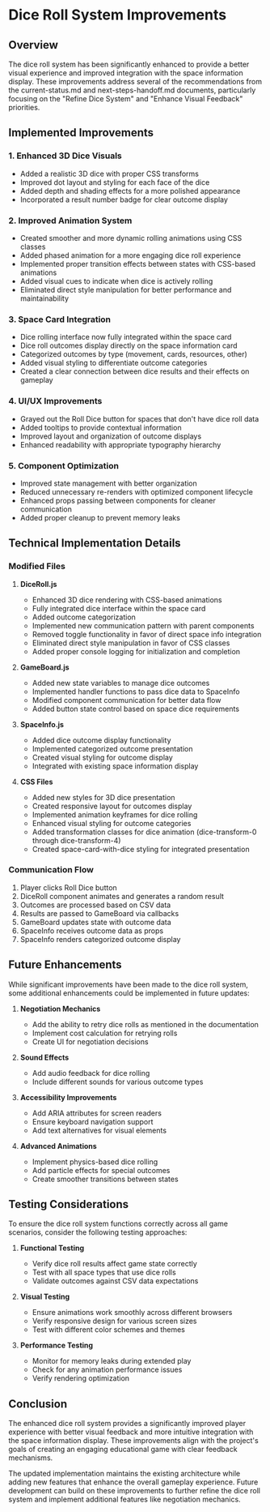 # Dice Roll System Improvements

## Overview

The dice roll system has been significantly enhanced to provide a better visual experience and improved integration with the space information display. These improvements address several of the recommendations from the current-status.md and next-steps-handoff.md documents, particularly focusing on the "Refine Dice System" and "Enhance Visual Feedback" priorities.

## Implemented Improvements

### 1. Enhanced 3D Dice Visuals
- Added a realistic 3D dice with proper CSS transforms
- Improved dot layout and styling for each face of the dice
- Added depth and shading effects for a more polished appearance
- Incorporated a result number badge for clear outcome display

### 2. Improved Animation System
- Created smoother and more dynamic rolling animations using CSS classes
- Added phased animation for a more engaging dice roll experience
- Implemented proper transition effects between states with CSS-based animations
- Added visual cues to indicate when dice is actively rolling
- Eliminated direct style manipulation for better performance and maintainability

### 3. Space Card Integration
- Dice rolling interface now fully integrated within the space card
- Dice roll outcomes display directly on the space information card
- Categorized outcomes by type (movement, cards, resources, other)
- Added visual styling to differentiate outcome categories
- Created a clear connection between dice results and their effects on gameplay

### 4. UI/UX Improvements
- Grayed out the Roll Dice button for spaces that don't have dice roll data
- Added tooltips to provide contextual information
- Improved layout and organization of outcome displays
- Enhanced readability with appropriate typography hierarchy

### 5. Component Optimization
- Improved state management with better organization
- Reduced unnecessary re-renders with optimized component lifecycle
- Enhanced props passing between components for cleaner communication
- Added proper cleanup to prevent memory leaks

## Technical Implementation Details

### Modified Files
1. **DiceRoll.js**
   - Enhanced 3D dice rendering with CSS-based animations
   - Fully integrated dice interface within the space card
   - Added outcome categorization
   - Implemented new communication pattern with parent components
   - Removed toggle functionality in favor of direct space info integration
   - Eliminated direct style manipulation in favor of CSS classes
   - Added proper console logging for initialization and completion

2. **GameBoard.js**
   - Added new state variables to manage dice outcomes
   - Implemented handler functions to pass dice data to SpaceInfo
   - Modified component communication for better data flow
   - Added button state control based on space dice requirements

3. **SpaceInfo.js**
   - Added dice outcome display functionality
   - Implemented categorized outcome presentation
   - Created visual styling for outcome display
   - Integrated with existing space information display

4. **CSS Files**
   - Added new styles for 3D dice presentation
   - Created responsive layout for outcomes display
   - Implemented animation keyframes for dice rolling
   - Enhanced visual styling for outcome categories
   - Added transformation classes for dice animation (dice-transform-0 through dice-transform-4)
   - Created space-card-with-dice styling for integrated presentation

### Communication Flow
1. Player clicks Roll Dice button
2. DiceRoll component animates and generates a random result
3. Outcomes are processed based on CSV data
4. Results are passed to GameBoard via callbacks
5. GameBoard updates state with outcome data
6. SpaceInfo receives outcome data as props
7. SpaceInfo renders categorized outcome display

## Future Enhancements

While significant improvements have been made to the dice roll system, some additional enhancements could be implemented in future updates:

1. **Negotiation Mechanics**
   - Add the ability to retry dice rolls as mentioned in the documentation
   - Implement cost calculation for retrying rolls
   - Create UI for negotiation decisions

2. **Sound Effects**
   - Add audio feedback for dice rolling
   - Include different sounds for various outcome types

3. **Accessibility Improvements**
   - Add ARIA attributes for screen readers
   - Ensure keyboard navigation support
   - Add text alternatives for visual elements

4. **Advanced Animations**
   - Implement physics-based dice rolling
   - Add particle effects for special outcomes
   - Create smoother transitions between states

## Testing Considerations

To ensure the dice roll system functions correctly across all game scenarios, consider the following testing approaches:

1. **Functional Testing**
   - Verify dice roll results affect game state correctly
   - Test with all space types that use dice rolls
   - Validate outcomes against CSV data expectations

2. **Visual Testing**
   - Ensure animations work smoothly across different browsers
   - Verify responsive design for various screen sizes
   - Test with different color schemes and themes

3. **Performance Testing**
   - Monitor for memory leaks during extended play
   - Check for any animation performance issues
   - Verify rendering optimization

## Conclusion

The enhanced dice roll system provides a significantly improved player experience with better visual feedback and more intuitive integration with the space information display. These improvements align with the project's goals of creating an engaging educational game with clear feedback mechanisms.

The updated implementation maintains the existing architecture while adding new features that enhance the overall gameplay experience. Future development can build on these improvements to further refine the dice roll system and implement additional features like negotiation mechanics.
